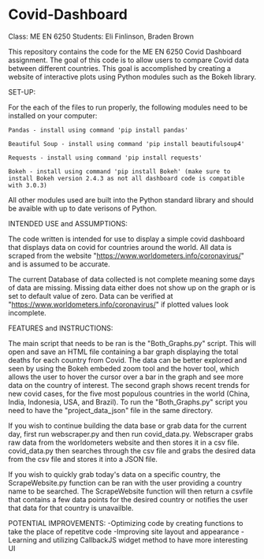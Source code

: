 # Covid-Dashboard

Class: ME EN 6250
Students: Eli Finlinson, Braden Brown

This repository contains the code for the ME EN 6250 Covid Dashboard assignment. The goal of this code is to allow users to compare Covid data between different countries. This goal is accomplished by creating a website of interactive plots using Python modules such as the Bokeh library. 

SET-UP: 

For the each of the files to run properly, the following modules need to be installed on your computer:

    Pandas - install using command 'pip install pandas'

    Beautiful Soup - install using command 'pip install beautifulsoup4'

    Requests - install using command 'pip install requests'

    Bokeh - install using command 'pip install Bokeh' (make sure to install Bokeh version 2.4.3 as not all dashboard code is compatible with 3.0.3)

All other modules used are built into the Python standard library and should be avaible with up to date verisons of Python. 

INTENDED USE and ASSUMPTIONS:

The code written is intended for use to display a simple covid dashboard that displays data on covid for countries around the world. All data is scraped from the website "https://www.worldometers.info/coronavirus/" and is assumed to be accurate. 

The current Database of data collected is not complete meaning some days of data are missing. Missing data either does not show up on the graph or is set to default value of zero. Data can be verified at "https://www.worldometers.info/coronavirus/" if plotted values look incomplete. 

FEATURES and INSTRUCTIONS:
    
The main script that needs to be ran is the "Both_Graphs.py" script. This will open and save an HTML file containing a bar graph displaying the total deaths for each country from Covid. The data can be better explored and seen by using the Bokeh embeded zoom tool and the hover tool, which allows the user to hover the cursor over a bar in the graph and see more data on the country of interest. The second graph shows recent trends for new covid cases, for the five most populous countries in the world (China, India, Indonesia, USA, and Brazil). To run the "Both_Graphs.py" script you need to have the "project_data_json" file in the same directory. 

If you wish to continue building the data base or grab data for the current day, first run webscraper.py and then run covid_data.py. Webscraper grabs raw data from the worldometers website and then stores it in a csv file. covid_data.py then searches through the csv file and grabs the desired data from the csv file and stores it into a JSON file. 

If you wish to quickly grab today's data on a specific country, the ScrapeWebsite.py function can be ran with the user providing a country name to be searched. The ScrapeWebsite function will then return a csvfile that contains a few data points for the desired country or notifies the user that data for that country is unavailble.  

POTENTIAL IMPROVEMENTS:
-Optimizing code by creating functions to take the place of repetitve code
-Improving site layout and appearance
-Learning and utilizing CallbackJS widget method to have more interesting UI
